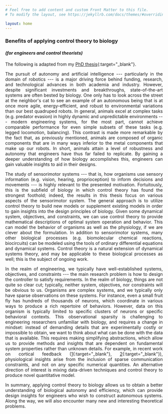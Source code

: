 ```yaml
---
# Feel free to add content and custom Front Matter to this file.
# To modify the layout, see https://jekyllrb.com/docs/themes/#overriding-theme-defaults

layout: home
---
```


<style>body {text-align: justify}</style>

### **Benefits of applying control theory to biology**
#### *(for engineers and control theorists)*

The following is adapted from my [PhD thesis](https://thesis.library.caltech.edu/16137/){:target="_blank"}.

The pursuit of autonomy and artificial intelligence --- particularly in the domain of robotics --- is a major driving force behind funding, research, and technological advances in both academia and industry. However, despite significant investments and breakthroughs, state-of-the-art systems are often bested by biology. One only has to look across the street at the neighbor's cat to see an example of an autonomous being that is at once more agile, energy-efficient, and robust to environmental variations than our best quadruped robots. In general, animals excel at complex tasks (e.g. predator evasion) in highly dynamic and unpredictable environments --- modern engineering systems, for the most part, cannot achieve comparable performance for even simple subsets of these tasks (e.g. legged locomotion, balancing). This contrast is made more remarkable by the fact that, as previously mentioned, animals are composed of organic components that are in many ways inferior to the metal components that make up our robots. In short, animals attain a level of robustness and autonomy that engineers have thus far failed to replicate. By gaining a deeper understanding of how biology accomplishes this, engineers can gain valuable insights to aid in their designs.

The study of sensorimotor systems --- that is, how organisms use sensory information (e.g. vision, hearing, proprioception) to inform decisions and movements --- is highly relevant to the presented motivation. Fortuitously, this is the subfield of biology in which control theory has found the strongest foothold; indeed, the results in this thesis focus on various aspects of the sensorimotor system. The general approach is to utilize control theory to build new models or supplement existing models in order to gain insights into the design principles of biology. Given some dynamical system, objectives, and constraints, we can use control theory to provide mathematical descriptions of optimal system operation and behavior. This can model the behavior of organisms as well as the physiology, if we are clever about the formulation. In addition to sensorimotor systems, many other biological processes (e.g. biomolecular chemical reactions, biocircuits) can be modeled using the tools of ordinary differential equations and dynamical systems. Control theory is a natural extension of dynamical systems theory, and may be applicable to these biological processes as well; this is the subject of ongoing work.

In the realm of engineering, we typically have well-established systems, objectives, and constraints --- the main research problem is how to design the controller to satisfy requirements. In the realm of biology, things are not quite so clear cut; typically, neither system, objectives, nor constraints will be obvious to us. Organisms are complex systems, and we typically only have sparse observations on these systems. For instance, even a small fruit fly has hundreds of thousands of neurons, which coordinate in various ways to produce a rich repertoire of behaviors. However, data on this organism is typically limited to specific clusters of neurons or specific behavioral contexts. This observational sparsity is challenging to engineering researchers unfamiliar with biology, and requires a change in mindset: instead of demanding details that are experimentally costly or impossible to obtain, we want to think about what can be done with the data that is available. This requires making simplifying abstractions, which allow us to provide methods and insights that are dependent on fundamental system properties rather than unknown details. For example, in recent work on cortical feedback ([1](https://arxiv.org/abs/2109.11757){:target="_blank"}, [2](https://arxiv.org/abs/2211.05922){:target="_blank"}), physiological insights arise from the inclusion of sparse communication constraints, and not on any specific numerical quantities. An alternative direction of interest is mixing data-driven techniques and control theory to produce novel quantitative model.

In summary, applying control theory to biology allows us to obtain a better understanding of biological autonomy and efficiency, which can provide design insights for engineers who wish to construct autonomous systems. Along the way, we will also encounter many new and interesting theoretical problems.
